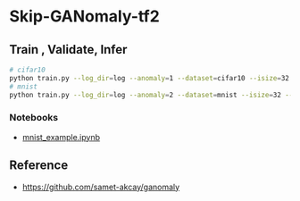# Skip-GANomaly-tf2


## Train , Validate, Infer

```bash
# cifar10
python train.py --log_dir=log --anomaly=1 --dataset=cifar10 --isize=32 --nc=3
# mnist
python train.py --log_dir=log --anomaly=2 --dataset=mnist --isize=32 --nc=1
```

### Notebooks

- [mnist_example.ipynb](mnist_example.ipynb)

## Reference

- https://github.com/samet-akcay/ganomaly
